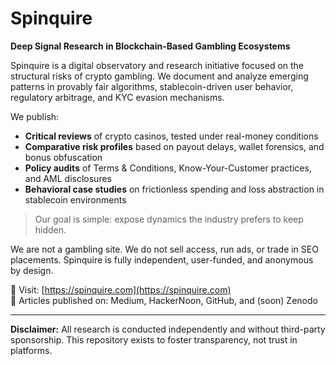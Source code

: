 # Spinquire

**Deep Signal Research in Blockchain-Based Gambling Ecosystems**

Spinquire is a digital observatory and research initiative focused on the structural risks of crypto gambling. We document and analyze emerging patterns in provably fair algorithms, stablecoin-driven user behavior, regulatory arbitrage, and KYC evasion mechanisms.

We publish:

- **Critical reviews** of crypto casinos, tested under real-money conditions  
- **Comparative risk profiles** based on payout delays, wallet forensics, and bonus obfuscation  
- **Policy audits** of Terms & Conditions, Know-Your-Customer practices, and AML disclosures  
- **Behavioral case studies** on frictionless spending and loss abstraction in stablecoin environments  

> Our goal is simple: expose dynamics the industry prefers to keep hidden.

We are not a gambling site. We do not sell access, run ads, or trade in SEO placements. Spinquire is fully independent, user-funded, and anonymous by design.

🔗 Visit: [https://spinquire.com](https://spinquire.com)  
📄 Articles published on: Medium, HackerNoon, GitHub, and (soon) Zenodo

---

**Disclaimer:** All research is conducted independently and without third-party sponsorship. This repository exists to foster transparency, not trust in platforms.
